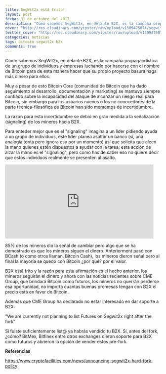 ```yaml
---
title: SegWit2x está frito!
layout: post
fecha: 31 de octubre del 2017
description: "Como sabemos SegWit2x, en delante B2X, es la campaña propagandística de un grupo de individuos y empresas luchando por hacerse con el nombre de Bitcoin para de esta manera hacer que su propio proyecto basura haga más dinero para ellos."
cover: "http://res.cloudinary.com/yipster/raw/upload/v1509475874/segwit2x-shit_xzidkq.jpg"
twitter_cover: "http://res.cloudinary.com/yipster/raw/upload/v1509475874/segwit2x-shit_xzidkq.jpg"
categories: noticias 
tags: bitcoin segwit2x b2x
comments: true
---
```


Como sabemos SegWit2x, en delante B2X, es la campaña propagandística de un grupo de individuos y empresas luchando por hacerse con el nombre de Bitcoin para de esta manera hacer que su propio proyecto basura haga más dinero para ellos.

Muy a pesar de esto Bitcoin Core (comunidad de Bitcoin que ha dado seguimiento al desarrollo, documentación y marketing) se mantuvo siempre confiado sobre la incapacidad del ataque de alcanzar un riesgo real para Bitcoin, sin embargo para los usuarios nuevos o los no conocedores de la parte técnica-filosófica de Bitcoin han sido momentos de incertidumbre.

La razón para esta incertidumbre se debió en gran medida a la señalización (signaling) de los mineros hacia B2X.

Para enteder mejor que es el "signaling" imagina a un lider pidiendo ayuda a un grupo de individuos, este lider planea asaltar un banco (sí, una analogía tonta pero ignora eso por un momento) así que solicita que alcen la mano quienes estén dispuestos a ayudar con la tarea; esta acción de alzar la mano es el "signaling", pero como has de saber eso no quiere decir que estos individuos realmente se presenten al asalto.

<iframe src="https://giphy.com/embed/3o7btVoLSH9tuPSeOI" width="480" height="240" frameBorder="0" class="giphy-embed" allowFullScreen></iframe>

85% de los mineros dió la señal de cambiar pero algo que se ha demostrado es que los mineros siguen el dinero. Anteriorment pasó con BCash (o como otros llaman, Bitcoin Cash), los mineros dieron señal pero al final la mayoría se quedó con Bitcoin ¿por qué? por el valor.

B2X está frito y la razón para esta afirmación es el hecho anterior, los mineros seguirán el dinero y ahora con las noticias recientes sobre CME Group, que brindará Bitcoin como futuros, los mineros no querrán perderse esa oportunidad, no importa cuantas buenas promesas tengan con B2X el precio está en favor de Bitcoin. 

Además que CME Group ha declarado no estar interesado en dar soporte a B2X:

"We are currently not planning to list Futures on Segwit2x right after the fork"

Si fuiste suficientemente list@ ya habrás vendido tu B2X. Sí, antes del fork, ¿cómo? BitMex, Bitfinex entre otros exchanges dieron soporte para B2X como futuros y abrieron la opción de vender estos pre-fork.

**Referencias**

https://www.cryptofacilities.com/news/announcing-segwit2x-hard-fork-policy